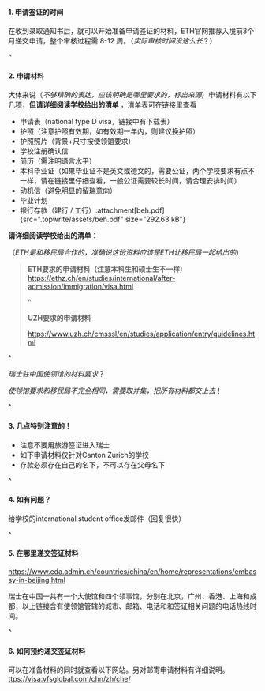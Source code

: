 #### **1. 申请签证的时间**

在收到录取通知书后，就可以开始准备申请签证的材料，ETH官网推荐入境前3个月递交申请，整个审核过程需 8-12 周。（*实际审核时间没这么长*？）

^

#### **2. 申请材料**

大体来说（*不够精确的表达，应该明确是哪里要求的，标出来源*）申请材料有以下几项，**但请详细阅读学校给出的清单** ，清单表可在链接里查看

* 申请表（national type D visa，链接中有下载表）
* 护照（注意护照有效期，如有效期一年内，则建议换护照）
* 护照照片（背景+尺寸按使领馆要求）
* 学校注册确认信
* 简历（需注明语言水平）
* 本科毕业证（如果毕业证不是英文或德文的，需要公证，两个学校要求有点不一样，请在链接里仔细查看，一般公证需要较长时间，请合理安排时间）
* 动机信（避免明显的留瑞意向）
* 毕业计划
* 银行存款（建行 / 工行）:attachment[beh.pdf]{src=".topwrite/assets/beh.pdf" size="292.63 kB"}

**请详细阅读学校给出的清单**：

（*ETH是和移民局合作的，准确说这份资料应该是ETH让移民局一起给出的*）

> **ETH要求的申请材料（注意本科生和硕士生不一样**）<https://ethz.ch/en/studies/international/after-admission/immigration/visa.html>
>
> ^
>
> **UZH要求的申请材料**
>
> <https://www.uzh.ch/cmsssl/en/studies/application/entry/guidelines.html>

^

*瑞士驻中国使领馆的材料要求*？

*使领馆要求和移民局不完全相同，需要取并集，把所有材料都交上去*！

^

#### **3. 几点特别注意的**！

* 注意不要用旅游签证进入瑞士
* 如下申请材料仅针对Canton Zurich的学校
* 存款必须存在自己的名下，不可以存在父母名下

^

#### **4. 如有问题**？

给学校的international student office发邮件（回复很快）

^

#### **5. 在哪里递交签证材料**

<https://www.eda.admin.ch/countries/china/en/home/representations/embassy-in-beijing.html>

瑞士在中国一共有一个大使馆和四个领事馆，分别在北京，广州、香港、上海和成都，以上链接含有使领馆管辖的城市、邮箱、电话和和签证相关问题的电话热线时间。

^

#### **6. 如何预约递交签证材料**

可以在准备材料的同时就查看以下网站。另对邮寄申请材料有详细说明。[ttps://visa.vfsglobal.com/chn/zh/che/](https://visa.vfsglobal.com/chn/zh/che/)
